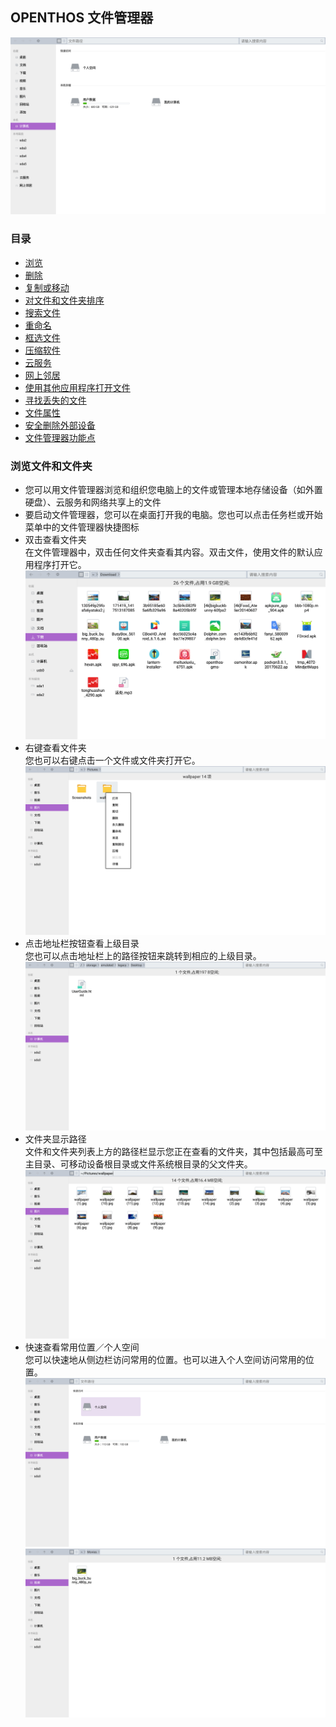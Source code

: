 ## OPENTHOS 文件管理器
![](../pic/soft/filemanager_demo.png)

### 目录
   - [浏览](../soft/浏览文件或文件夹.md)
   - [删除](../soft/删除文件或文件夹.md)
   - [复制或移动](../soft/复制和移动文件或文件夹.md)
   - [对文件和文件夹排序](../soft/对文件和文件夹进行排序.md)
   - [搜索文件](../soft/搜索文件.md)
   - [重命名](../soft/重命名文件或文件夹.md)
   - [框选文件](../soft/框选文件.md)
   - [压缩软件](../soft/压缩软件.md)
   - [云服务](../soft/云服务.md)
   - [网上邻居](../soft/网上邻居.md)
   - [使用其他应用程序打开文件](../soft/使用其他应用程序打开文件.md)
   - [寻找丢失的文件](../soft/寻找丢失的文件.md)
   - [文件属性](../soft/文件属性.md)  
   - [安全删除外部设备](../soft/安全删除外部设备.md)  
   - [文件管理器功能点](../soft/点此查看功能点.md)

### 浏览文件和文件夹
   - 您可以用文件管理器浏览和组织您电脑上的文件或管理本地存储设备（如外置硬盘）、云服务和网络共享上的文件
   - 要启动文件管理器，您可以在桌面打开我的电脑。您也可以点击任务栏或开始菜单中的文件管理器快捷图标
   - 双击查看文件夹  
   在文件管理器中，双击任何文件夹查看其内容。双击文件，使用文件的默认应用程序打开它。  
      ![](../pic/soft/filemanager/doubleclick.png)
   - 右键查看文件夹  
   您也可以右键点击一个文件或文件夹打开它。  
   ![](../pic/soft/filemanager/rightclick.png)
   - 点击地址栏按钮查看上级目录  
   您也可以点击地址栏上的路径按钮来跳转到相应的上级目录。  
   ![](../pic/soft/filemanager/dirjump.png)
   - 文件夹显示路径  
   文件和文件夹列表上方的路径栏显示您正在查看的文件夹，其中包括最高可至主目录、可移动设备根目录或文件系统根目录的父文件夹。  
   ![](../pic/soft/filemanager/route.png)
   - 快速查看常用位置／个人空间  
   您可以快速地从侧边栏访问常用的位置。也可以进入个人空间访问常用的位置。  
   ![](../pic/soft/filemanager/personal.png)<br/>
   ![](../pic/soft/filemanager/movie.png)

